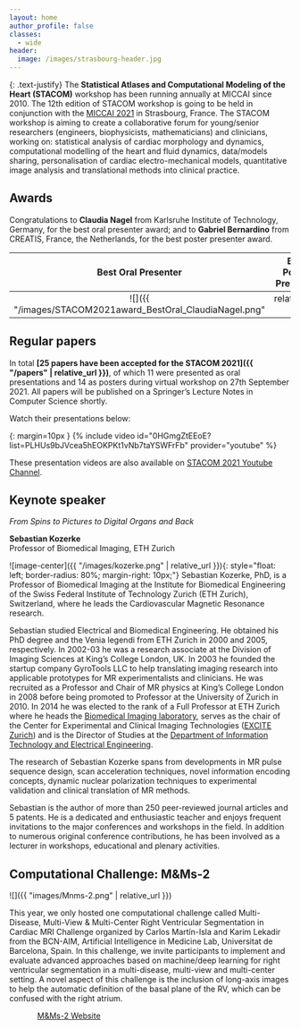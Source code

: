 ```yaml
---
layout: home
author_profile: false
classes:
  - wide
header:
  image: /images/strasbourg-header.jpg
---
```


{: .text-justify}
The **Statistical Atlases and Computational Modeling of the Heart (STACOM)** workshop has been running annually at MICCAI since 2010. The 12th edition of STACOM workshop is going to be held in conjunction with the [MICCAI 2021](https://miccai2021.org/) in Strasbourg, France. The STACOM workshop is aiming to create a collaborative forum for young/senior researchers (engineers, biophysicists, mathematicians) and clinicians, working on: statistical analysis of cardiac morphology and dynamics, computational modelling of the heart and fluid dynamics, data/models sharing, personalisation of cardiac electro-mechanical models, quantitative image analysis and translational methods into clinical practice.

## Awards

Congratulations to **Claudia Nagel** from Karlsruhe Institute of Technology, Germany, for the best oral presenter award; and to **Gabriel Bernardino** from CREATIS, France, the Netherlands, for the best poster presenter award.

Best Oral Presenter | Best Poster Presenter
:------------------:|:----------------------:
![]({{ "/images/STACOM2021award_BestOral_ClaudiaNagel.png" | relative_url }}) | ![]({{ "/images/STACOM2021award_BestPoster_GabrielBernardino.png" | relative_url }})

## Regular papers

In total **[25 papers have been accepted for the STACOM 2021]({{ "/papers" | relative_url }})**, of which 11 were presented as oral presentations and 14 as posters during virtual workshop on 27th September 2021. All papers will be published on a Springer’s Lecture Notes in Computer Science shortly.

Watch their presentations below:

{: margin=10px }
{% include video id="0HGmgZtEEoE?list=PLHUs9bJVcea5hEOKPKt1vNb7taYSWFrFb" provider="youtube" %}

These presentation videos are also available on [STACOM 2021 Youtube Channel](https://www.youtube.com/channel/UCfwfQEjhkSrpIMpnhvO5TMQ).

## Keynote speaker

*From Spins to Pictures to Digital Organs and Back*

**Sebastian Kozerke**<br>Professor of Biomedical Imaging, ETH Zurich

![image-center]({{ "/images/kozerke.png" | relative_url }}){: style="float: left; border-radius: 80%; margin-right: 10px;"}
Sebastian Kozerke, PhD, is a Professor of Biomedical Imaging at the Institute for Biomedical Engineering of the Swiss Federal Institute of Technology Zurich (ETH Zurich), Switzerland, where he leads the Cardiovascular Magnetic Resonance research.

Sebastian studied Electrical and Biomedical Engineering. He obtained his PhD degree and the Venia legendi from ETH Zurich in 2000 and 2005, respectively. In 2002-03 he was a research associate at the Division of Imaging Sciences at King’s College London, UK. In 2003 he founded the startup company GyroTools LLC to help translating imaging research into applicable prototypes for MR experimentalists and clinicians. He was recruited as a Professor and Chair of MR physics at King’s College London in 2008 before being promoted to Professor at the University of Zurich in 2010. In 2014 he was elected to the rank of a Full Professor at ETH Zurich where he heads the [Biomedical Imaging laboratory](http://www.cmr.ethz.ch/), serves as the chair of the Center for Experimental and Clinical Imaging Technologies ([EXCITE Zurich](http://www.excite.ethz.ch/)) and is the Director of Studies at the [Department of Information Technology and Electrical Engineering](http://www.ee.ethz.ch/).

The research of Sebastian Kozerke spans from developments in MR pulse sequence design, scan acceleration techniques, novel information encoding concepts, dynamic nuclear polarization techniques to experimental validation and clinical translation of MR methods.

Sebastian is the author of more than 250 peer-reviewed journal articles and 5 patents. He is a dedicated and enthusiastic teacher and enjoys frequent invitations to the major conferences and workshops in the field. In addition to numerous original conference contributions, he has been involved as a lecturer in workshops, educational and plenary activities.

## Computational Challenge: M&Ms-2

![]({{ "images/Mnms-2.png" | relative_url }})

This year, we only hosted one computational challenge called Multi-Disease, Multi-View & Multi-Center Right Ventricular Segmentation in Cardiac MRI Challenge organized by Carlos Martín-Isla and Karim Lekadir from the BCN-AIM, Artificial Intelligence in Medicine Lab, Universitat de Barcelona, Spain. In this challenge, we invite participants to implement and evaluate advanced approaches based on machine/deep learning for right ventricular segmentation in a multi-disease, multi-view and multi-center setting. A novel aspect of this challenge is the inclusion of long-axis images to help the automatic definition of the basal plane of the RV, which can be confused with the right atrium.

<div style="text-align: left;"><a href="https://www.ub.edu/mnms-2/" target="_blank" class="btn btn--info btn--large" style="padding-left: 50px; padding-right: 50px;">M&Ms-2 Website</a></div>